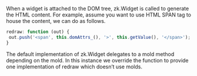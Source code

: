 When a widget is attached to the DOM tree,
<javadoc directory="jsdoc" method="redraw(_global_.Array)">zk.Widget</javadoc>
is called to generate the HTML content. For example, assume you want to
use <mp>HTML SPAN</mp> tag to house the content, we can do as follows.

```javascript
redraw: function (out) {
 out.push('<span', this.domAttrs_(), '>', this.getValue(), '</span>');
}
```

The default implementation of
<javadoc directory="jsdoc" method="redraw(_global_.Array)">zk.Widget</javadoc>
delegates to a mold method depending on the mold. In this instance we
override the function to provide one implementation of redraw which
doesn’t use molds.
